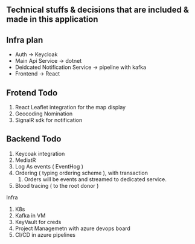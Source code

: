 ## Technical stuffs & decisions that are included & made in this application


## Infra plan
- Auth -> Keycloak
- Main Api Service -> dotnet
- Deidcated Notification Service -> pipeline with kafka
- Frontend -> React 


## Frotend Todo

1. React Leaflet integration for the map display
2. Geocoding Nomination
3. SignalR sdk for notification

## Backend Todo

1. Keycoak integration
2. MediatR
3. Log As events ( EventHog )
4. Ordering ( typing ordering scheme ), with transaction
	1. Orders will be events and streamed to dedicated service.
5. Blood tracing ( to the root donor )


Infra

1. K8s
2. Kafka in VM
3. KeyVault for creds
4. Project Managemetn with azure devops board
5.  CI/CD in azure pipelines 